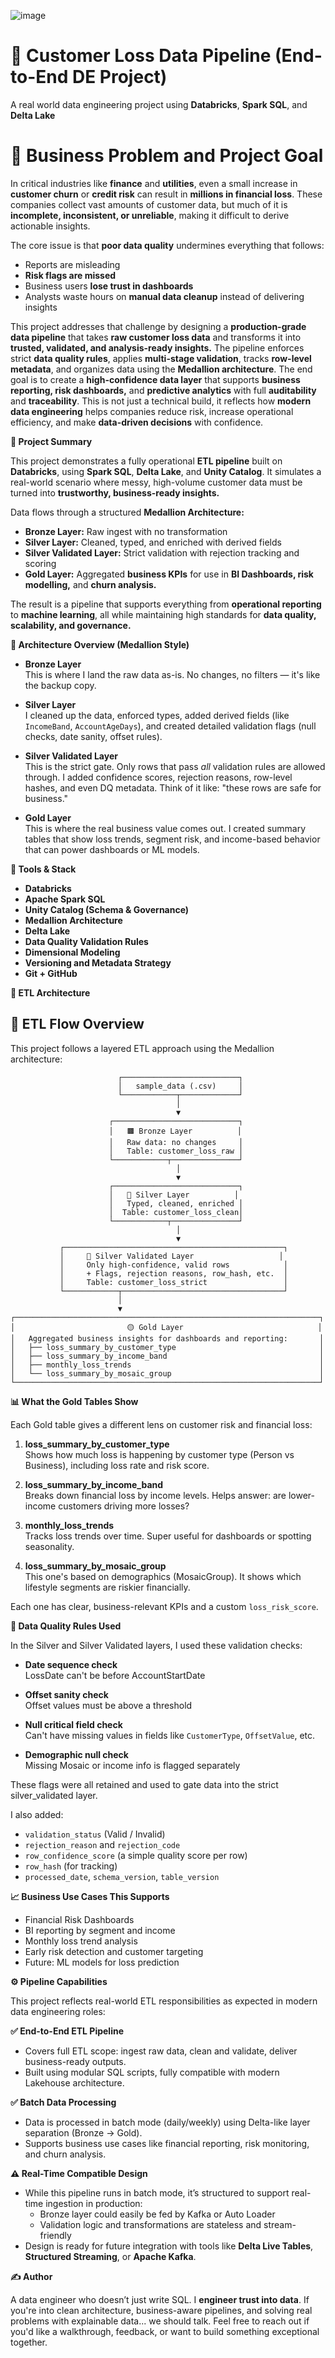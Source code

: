 ![image](https://github.com/user-attachments/assets/93447953-29fa-4582-bd69-498b5fa5496e)




<h1>🧾 Customer Loss Data Pipeline (End-to-End DE Project) </h1>

A real world data engineering project using **Databricks**, **Spark SQL**, and **Delta Lake**

<h1>💼 Business Problem and Project Goal </h1>

In critical industries like **finance** and  **utilities**, even a small increase in **customer churn** or **credit risk** can result in **millions in financial loss**. These companies collect vast amounts of customer data, but much of it is **incomplete, inconsistent, or unreliable**, making it difficult to derive actionable insights.

The core issue is that **poor data quality** undermines everything that follows:
- Reports are misleading
- **Risk flags are missed**
- Business users **lose trust in dashboards**
- Analysts waste hours on **manual data cleanup** instead of delivering insights

This project addresses that challenge by designing a **production-grade data pipeline** that takes **raw customer loss data** and transforms it into **trusted, validated, and analysis-ready insights.**
The pipeline enforces strict **data quality rules**, applies **multi-stage validation**, tracks **row-level metadata**, and organizes data using the **Medallion architecture**. The end goal is to create a **high-confidence data layer** that supports **business reporting, risk dashboards,** and **predictive analytics** with full **auditability** and **traceability**.
This is not just a technical build, it reflects how **modern data engineering** helps companies reduce risk, increase operational efficiency, and make **data-driven decisions** with confidence.

**🧠 Project Summary**

This project demonstrates a fully operational **ETL pipeline** built on **Databricks**, using **Spark SQL**, **Delta Lake**, and **Unity Catalog**. It simulates a real-world scenario where messy, high-volume customer data must be turned into **trustworthy, business-ready insights.**

Data flows through a structured **Medallion Architecture:**
- **Bronze Layer:** Raw ingest with no transformation
- **Silver Layer:** Cleaned, typed, and enriched with derived fields
- **Silver Validated Layer:** Strict validation with rejection tracking and scoring
- **Gold Layer:** Aggregated **business KPIs** for use in **BI Dashboards, risk modelling,** and **churn analysis.**

The result is a pipeline that supports everything from **operational reporting** to **machine learning**, all while maintaining high standards for **data quality, scalability, and governance.**

**🧱 Architecture Overview (Medallion Style)**

- **Bronze Layer**  
  This is where I land the raw data as-is. No changes, no filters — it's like the backup copy.

- **Silver Layer**  
  I cleaned up the data, enforced types, added derived fields (like `IncomeBand`, `AccountAgeDays`), and created detailed validation flags (null checks, date sanity, offset rules).

- **Silver Validated Layer**  
  This is the strict gate. Only rows that pass *all* validation rules are allowed through. I added confidence scores, rejection reasons, row-level hashes, and even DQ metadata. Think of it like: "these rows are safe for business."

- **Gold Layer**  
  This is where the real business value comes out. I created summary tables that show loss trends, segment risk, and income-based behavior that can power dashboards or ML models.

**🧰 Tools & Stack**

- **Databricks**
- **Apache Spark SQL**
- **Unity Catalog (Schema & Governance)**
- **Medallion Architecture**
- **Delta Lake**
- **Data Quality Validation Rules**
- **Dimensional Modeling**
- **Versioning and Metadata Strategy**
- **Git + GitHub**

**📁 ETL Architecture**
## 🔄 ETL Flow Overview

This project follows a layered ETL approach using the Medallion architecture:

                            ┌──────────────────────────┐
                            │   sample_data (.csv)     │
                            └────────────┬─────────────┘
                                         │
                                         ▼
                          ┌────────────────────────────┐
                          │   🟫 Bronze Layer          │
                          │   Raw data: no changes     │
                          │   Table: customer_loss_raw │
                          └────────────┬───────────────┘
                                         │
                                         ▼
                          ┌────────────────────────────┐
                          │   🥈 Silver Layer          │
                          │   Typed, cleaned, enriched │
                          │  Table: customer_loss_clean│
                          └────────────┬───────────────┘
                                         │
                                         ▼
               ┌─────────────────────────────────────────────────┐
               │     🧪 Silver Validated Layer                   │
               │     Only high-confidence, valid rows            │
               │     + Flags, rejection reasons, row_hash, etc.  │
               │     Table: customer_loss_strict                 │
               └────────────┬────────────────────────────────────┘
                            │
                            ▼
    ┌────────────────────────────────────────────────────────────────────┐
    │                         🟡 Gold Layer                              │
    │   Aggregated business insights for dashboards and reporting:       │
    │   ├── loss_summary_by_customer_type                                │
    │   ├── loss_summary_by_income_band                                  │
    │   ├── monthly_loss_trends                                          │
    │   └── loss_summary_by_mosaic_group                                 │
    └────────────────────────────────────────────────────────────────────┘


**📊 What the Gold Tables Show**

Each Gold table gives a different lens on customer risk and financial loss:

1. **loss_summary_by_customer_type**  
   Shows how much loss is happening by customer type (Person vs Business), including loss rate and risk score.

2. **loss_summary_by_income_band**  
   Breaks down financial loss by income levels. Helps answer: are lower-income customers driving more losses?

3. **monthly_loss_trends**  
   Tracks loss trends over time. Super useful for dashboards or spotting seasonality.

4. **loss_summary_by_mosaic_group**  
   This one's based on demographics (MosaicGroup). It shows which lifestyle segments are riskier financially.

Each one has clear, business-relevant KPIs and a custom `loss_risk_score`.

**🧪 Data Quality Rules Used**

In the Silver and Silver Validated layers, I used these validation checks:

- **Date sequence check**  
  LossDate can't be before AccountStartDate

- **Offset sanity check**  
  Offset values must be above a threshold

- **Null critical field check**  
  Can't have missing values in fields like `CustomerType`, `OffsetValue`, etc.

- **Demographic null check**  
  Missing Mosaic or income info is flagged separately

These flags were all retained and used to gate data into the strict silver_validated layer.

I also added:
- `validation_status` (Valid / Invalid)
- `rejection_reason` and `rejection_code`
- `row_confidence_score` (a simple quality score per row)
- `row_hash` (for tracking)
- `processed_date`, `schema_version`, `table_version`


**📈 Business Use Cases This Supports**

- Financial Risk Dashboards
- BI reporting by segment and income
- Monthly loss trend analysis
- Early risk detection and customer targeting
- Future: ML models for loss prediction

**⚙️ Pipeline Capabilities**

This project reflects real-world ETL responsibilities as expected in modern data engineering roles:

**✅ End-to-End ETL Pipeline**
- Covers full ETL scope: ingest raw data, clean and validate, deliver business-ready outputs.
- Built using modular SQL scripts, fully compatible with modern Lakehouse architecture.

**✅ Batch Data Processing**
- Data is processed in batch mode (daily/weekly) using Delta-like layer separation (Bronze → Gold).
- Supports business use cases like financial reporting, risk monitoring, and churn analysis.

**⚠️ Real-Time Compatible Design**
- While this pipeline runs in batch mode, it’s structured to support real-time ingestion in production:
  - Bronze layer could easily be fed by Kafka or Auto Loader
  - Validation logic and transformations are stateless and stream-friendly
- Design is ready for future integration with tools like **Delta Live Tables**, **Structured Streaming**, or **Apache Kafka**.


**✍️ Author**

A data engineer who doesn’t just write SQL. I **engineer trust into data**.
If you're into clean architecture, business-aware pipelines, and solving real problems with explainable data... we should talk.
Feel free to reach out if you'd like a walkthrough, feedback, or want to build something exceptional together.



